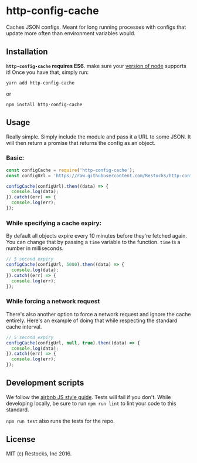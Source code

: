 # http-config-cache
Caches JSON configs. Meant for long running processes with configs that update more often than environment variables would.

## Installation 

**`http-config-cache` requires ES6**. make sure your [version of node](http://node.green) supports it! Once you have that, simply run:

`yarn add http-config-cache`

or 

`npm install http-config-cache`

## Usage

Really simple. Simply include the module and pass it a URL to some JSON. It will then return a promise that returns the config as an object.


### Basic:

```js
const configCache = require('http-config-cache');
const configUrl = 'https://raw.githubusercontent.com/Restocks/http-config-cache/master/static/test.json';

configCache(configUrl).then((data) => {
  console.log(data);
}).catch((err) => {
  console.log(err);
});
```

### While specifying a cache expiry:

By default all objects expire every 10 minutes before they're fetched again. You can change that by passing a `time` variable to the function. `time` is a number in milliseconds.

```js
// 5 second expiry
configCache(configUrl, 5000).then((data) => {
  console.log(data);
}).catch((err) => {
  console.log(err);
});
```

### While forcing a network request

There's also another option to force a network request and ignore the cache entirely. Here's an example of doing that while respecting the standard cache interval.

```js
// 5 second expiry
configCache(configUrl, null, true).then((data) => {
  console.log(data);
}).catch((err) => {
  console.log(err);
});
```

## Development scripts

We follow the [airbnb JS style guide](https://github.com/airbnb/javascript). Tests will fail if you don't. While developing locally, be sure to run `npm run lint` to lint your code to this standard.

`npm run test` also runs the tests for the repo.

## License

MIT (c) Restocks, Inc 2016.
